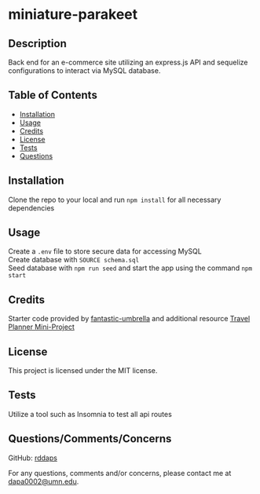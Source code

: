 
  # miniature-parakeet
  ## Description

Back end for an e-commerce site utilizing an express.js API and sequelize configurations to interact via MySQL database.

## Table of Contents

- [Installation](#installation)
- [Usage](#usage)
- [Credits](#credits)
- [License](#license)
- [Tests](#tests)
- [Questions](#questions)

## Installation

Clone the repo to your local and run `npm install` for all necessary dependencies

## Usage

Create a `.env` file to store secure data for accessing MySQL
<br> 
Create database with `SOURCE schema.sql`
<br> 
Seed database with `npm run seed` and start the app using the command `npm start`

## Credits

Starter code provided by [fantastic-umbrella](https://github.com/coding-boot-camp/fantastic-umbrella) and additional resource [Travel Planner Mini-Project](https://git.bootcampcontent.com/University-of-Minnesota/UofM-VIRT-FSF-PT-04-2023-U-LOLC-ENTG/-/tree/main/13-ORM/01-Activities/28-Stu_Mini-Project)

## License

This project is licensed under the MIT license.

## Tests

Utilize a tool such as Insomnia to test all api routes

## Questions/Comments/Concerns

GitHub: [rddaps](https://github.com/rddaps)

For any questions, comments and/or concerns, please contact me at dapa0002@umn.edu.


